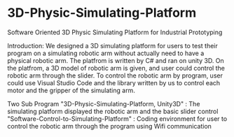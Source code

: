 # 3D-Physic-Simulating-Platform
Software Oriented 3D Physic Simulating Platform for Industrial Prototyping

Introduction: We designed a 3D simulating platform for users to test their program on a simulating robotic arm without actually need to have a physical robotic arm. The platfrom is written by C# and ran on unity 3D. On the platfrom, a 3D model of robotic arm is given, and user could control the robotic arm through the slider. To control the robotic arm by program, user could use Visual Studio Code and the library written by us to control each motor and the gripper of the simulating arm. 

Two Sub Program
"3D-Physic-Simulating-Platform, Unity3D"  : The simulating platform displayed the robotic arm and the basic slider control
"Software-Control-to-Simulating-Platform" : Coding environment for user to control the robotic arm through the program using Wifi communication

